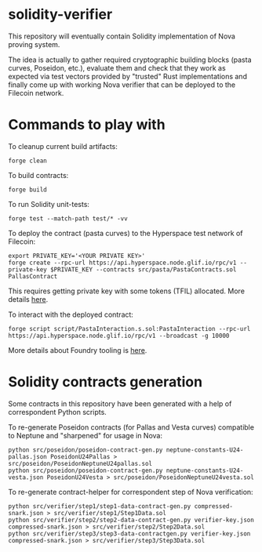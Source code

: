 # solidity-verifier

This repository will eventually contain Solidity implementation of Nova proving system.

The idea is actually to gather required cryptographic building blocks (pasta curves, Poseidon, etc.), evaluate them and check that they work as expected via test vectors provided by "trusted" Rust implementations and finally come up with working Nova verifier that can be deployed to the Filecoin network.

# Commands to play with

To cleanup current build artifacts:
```
forge clean
```

To build contracts:
```
forge build
```

To run Solidity unit-tests:
```
forge test --match-path test/* -vv
```

To deploy the contract (pasta curves) to the Hyperspace test network of Filecoin:
```
export PRIVATE_KEY='<YOUR PRIVATE KEY>'
forge create --rpc-url https://api.hyperspace.node.glif.io/rpc/v1 --private-key $PRIVATE_KEY --contracts src/pasta/PastaContracts.sol PallasContract
```

This requires getting private key with some tokens (TFIL) allocated. More details [here](https://github.com/filecoin-project/fevm-foundry-kit).

To interact with the deployed contract:

```
forge script script/PastaInteraction.s.sol:PastaInteraction --rpc-url https://api.hyperspace.node.glif.io/rpc/v1 --broadcast -g 10000
```

More details about Foundry tooling is [here](https://book.getfoundry.sh/).

# Solidity contracts generation

Some contracts in this repository have been generated with a help of correspondent Python scripts.

To re-generate Poseidon contracts (for Pallas and Vesta curves) compatible to Neptune and "sharpened" for usage in Nova:

```
python src/poseidon/poseidon-contract-gen.py neptune-constants-U24-pallas.json PoseidonU24Pallas > src/poseidon/PoseidonNeptuneU24pallas.sol
python src/poseidon/poseidon-contract-gen.py neptune-constants-U24-vesta.json PoseidonU24Vesta > src/poseidon/PoseidonNeptuneU24vesta.sol
```

To re-generate contract-helper for correspondent step of Nova verification:

```
python src/verifier/step1/step1-data-contract-gen.py compressed-snark.json > src/verifier/step1/Step1Data.sol
python src/verifier/step2/step2-data-contract-gen.py verifier-key.json compressed-snark.json > src/verifier/step2/Step2Data.sol
python src/verifier/step3/step3-data-contractgen.py verifier-key.json compressed-snark.json > src/verifier/step3/Step3Data.sol
```
